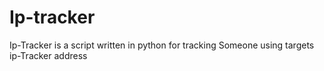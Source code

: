 # Ip-tracker
Ip-Tracker is a script written in python for tracking Someone using targets ip-Tracker address
